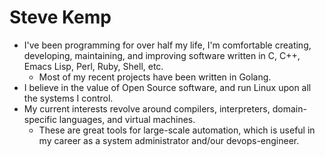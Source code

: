 # Steve Kemp

* I've been programming for over half my life, I'm comfortable creating, developing, maintaining, and improving software written in C, C++, Emacs Lisp, Perl, Ruby, Shell, etc.
  * Most of my recent projects have been written in Golang.
* I believe in the value of Open Source software, and run Linux upon all the systems I control.
* My current interests revolve around compilers, interpreters, domain-specific languages, and virtual machines.
  * These are great tools for large-scale automation, which is useful in my career as a system administrator and/our devops-engineer.
  
